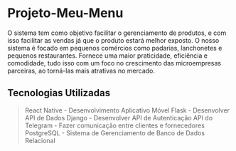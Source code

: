 # Projeto-Meu-Menu
O sistema tem como objetivo facilitar o gerenciamento de produtos, e com isso facilitar as vendas já que o produto estará melhor exposto.
O nosso sistema é focado em pequenos comércios como padarias, lanchonetes e pequenos restaurantes. 
Fornece uma maior praticidade, eficiência e comodidade, tudo isso com um foco no crescimento das microempresas parceiras, ao torná-las mais atrativas no mercado.


## Tecnologias Utilizadas 

> React Native - Desenvolvimento Aplicativo Móvel
> Flask - Desenvolver API de Dados
> Django - Desenvolver API de Autenticação
> API do Telegram - Fazer comunicação entre clientes e fornecedores
> PostgreSQL - Sistema de Gerenciamento de Banco de Dados Relacional

